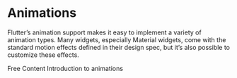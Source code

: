 # Animations

Flutter’s animation support makes it easy to implement a variety of animation types. Many widgets, especially Material widgets, come with the standard motion effects defined in their design spec, but it’s also possible to customize these effects.

<ResourceGroupTitle>Free Content</ResourceGroupTitle>
<BadgeLink colorScheme='blue' badgeText='Official Docs' href='https://docs.flutter.dev/development/ui/animations'>Introduction to animations</BadgeLink>
